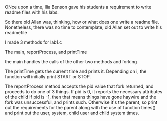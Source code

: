 ONce upon a time, Ilia Benson gave his students a requirement to write readme files with his labs. 

So there old Allan was, thinking, how or what does one write a readme file. Nonetheless, there was no time to contemplate, old Allan set out to write his readmefile

I made 3 methods for lab1.c

The main, reportProcess, and printTime

the main handles the calls of the other two methods and forking

The printTime gets the current time and prints it. Depending on i, the function will initially print START or STOP.

The reportProcess method accepts the pid value that fork returned, and proceeds to do one of 3 things.
If pid is 0, it reports the necessary attributes of the child
If pid is -1, then that means things have gone haywire and the fork was unsuccessful, and prints such.
Otherwise it's the parent, so print out the requirements for the parent along with the use of function times() and print out the user, system, child user and child system times.
